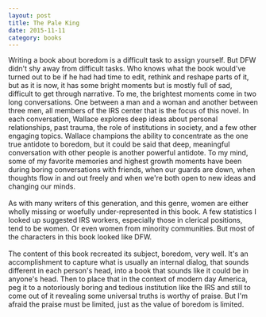 ```yaml
---
layout: post
title: The Pale King 
date: 2015-11-11
category: books
---
```

Writing a book about boredom is a difficult task to assign yourself. But DFW didn't shy away from difficult tasks. Who knows what the book would've turned out to be if he had had time to edit, rethink and reshape parts of it, but as it is now, it has some bright moments but is mostly full of sad, difficult to get through narrative. To me, the brightest moments come in two long conversations. One between a man and a woman and another between three men, all members of the IRS center that is the focus of this novel. In each conversation, Wallace explores deep ideas about personal relationships, past trauma, the role of institutions in society, and a few other engaging topics. Wallace champions the ability to concentrate as the one true antidote to boredom, but it could be said that deep, meaningful conversation with other people is another powerful antidote. To my mind, some of my favorite memories and highest growth moments have been during boring conversations with friends, when our guards are down, when thoughts flow in and out freely and when we're both open to new ideas and changing our minds.<br/><br/>As with many writers of this generation, and this genre, women are either wholly missing or woefully under-represented in this book. A few statistics I looked up suggested IRS workers, especially those in clerical positions, tend to be women. Or even women from minority communities. But most of the characters in this book looked like DFW.<br/><br/>The content of this book recreated its subject, boredom, very well. It's an accomplishment to capture what is usually an internal dialog, that sounds different in each person's head, into a book that sounds like it could be in anyone's head. Then to place that in the context of modern day America, peg it to a notoriously boring and tedious institution like the IRS and still to come out of it revealing some universal truths is worthy of praise. But I'm afraid the praise must be limited, just as the value of boredom is limited.
